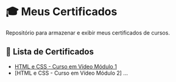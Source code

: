 # 🎓 Meus Certificados

Repositório para armazenar e exibir meus certificados de cursos.

## 📜 Lista de Certificados

- [HTML e CSS - Curso em Vídeo Módulo 1](https://github.com/Dgprogamas/certificados/blob/main/html5_css_cursoemvideo.pdf) 
- [HTML e CSS - Curso em Vídeo Módulo 2] ...

